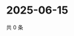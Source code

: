 # 2025-06-15

共 0 条

<!-- BEGIN ZHIHUQUESTIONS -->
<!-- 最后更新时间 Sun Jun 15 2025 02:14:02 GMT+0800 (China Standard Time) -->

<!-- END ZHIHUQUESTIONS -->
